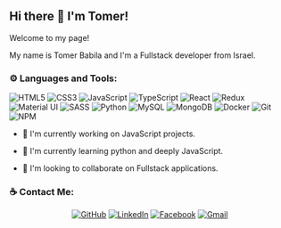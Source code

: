 ## Hi there 👋 I'm Tomer!

Welcome to my page!

My name is Tomer Babila and I'm a Fullstack developer from Israel.

### ⚙ Languages and Tools:
<img alt="HTML5" src="https://img.shields.io/badge/HTML5%20-%23E34F26.svg?&style=flat-square&logo=html5&logoColor=white"/> <img alt="CSS3" src="https://img.shields.io/badge/CSS3%20-%231572B6.svg?&style=flat-square&logo=css3&logoColor=white"/> <img alt="JavaScript" src="https://img.shields.io/badge/JavaScript%20-%23323330.svg?&style=flat-square&logo=javascript&logoColor=%23F7DF1E"/> <img alt="TypeScript" src="https://img.shields.io/badge/TypeScript%20-%23007ACC.svg?&style=flat-square&logo=typescript&logoColor=white"/> <img alt="React" src="https://img.shields.io/badge/React%20-%2320232a.svg?&style=flat-square&logo=react&logoColor=%2361DAFB"/> <img alt="Redux" src="https://img.shields.io/badge/Redux%20-%23593d88.svg?&style=flat-square&logo=redux&logoColor=white"/> <img alt="Material UI" src="https://img.shields.io/badge/Material%20UI%20-%230081CB.svg?&style=flat-square&logo=material-ui&logoColor=white"/> <img alt="SASS" src="https://img.shields.io/badge/SASS%20-hotpink.svg?&style=flat-square&logo=SASS&logoColor=white"/> <img alt="Python" src="https://img.shields.io/badge/Python%20-%2314354C.svg?&style=flat-square&logo=python&logoColor=white"/> <img alt="MySQL" src="https://img.shields.io/badge/MySQL-%2300f.svg?&style=flat-square&logo=mysql&logoColor=white"/> <img alt="MongoDB" src ="https://img.shields.io/badge/MongoDB-%234ea94b.svg?&style=flat-square&logo=mongodb&logoColor=white"/> 
<img alt="Docker" src="https://img.shields.io/badge/Docker%20-%230db7ed.svg?&style=flat-square&logo=docker&logoColor=white"/> <img alt="Git" src="https://img.shields.io/badge/Git%20-%23F05033.svg?&style=flat-square&logo=git&logoColor=white"/> <img alt="NPM" src="https://img.shields.io/badge/-NPM-CB3837?style=flat-square&logo=npm&logoColor=white"/>

- 🔭 I'm currently working on JavaScript projects.

- 🌱 I'm currently learning python and deeply JavaScript.

- 👯 I'm looking to collaborate on Fullstack applications.

### ☕ Contact Me:
<p align="center">
	<a href="https://github.com/tomerbabila"><img src="https://img.shields.io/badge/GitHub-100000?style=flat-square&logo=github&logoColor=white" alt="GitHub"/></a>
	<a href="https://www.linkedin.com/in/tomer-babila/"><img src="https://img.shields.io/badge/LinkedIn-0077B5?style=flat-square&logo=linkedin&logoColor=white" alt="LinkedIn"/></a>
	<a href="https://www.facebook.com/profile.php?id=100000469062542"><img src="https://img.shields.io/badge/Facebook-1877F2?style=flat-square&logo=facebook&logoColor=white" alt="Facebook"/></a>
  <a href="mailto:tomer.babila@gmail.com"><img src="https://img.shields.io/badge/Gmail-D14836?style=flat-square&logo=gmail&logoColor=white" alt="Gmail" /></a>
</p>
